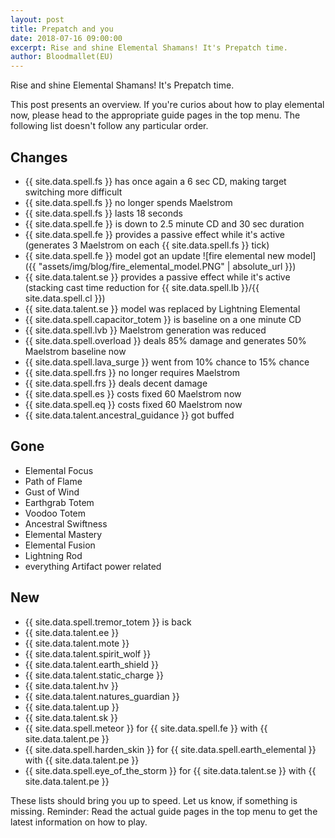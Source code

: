 ```yaml
---
layout: post
title: Prepatch and you
date: 2018-07-16 09:00:00
excerpt: Rise and shine Elemental Shamans! It's Prepatch time.
author: Bloodmallet(EU)
---
```


Rise and shine Elemental Shamans! It's Prepatch time.

This post presents an overview. If you're curios about how to play
elemental now, please head to the appropriate guide pages in the top
menu. The following list doesn't follow any particular order.

## Changes
- {{ site.data.spell.fs }} has once again a 6 sec CD, making target switching more difficult
- {{ site.data.spell.fs }} no longer spends Maelstrom
- {{ site.data.spell.fs }} lasts 18 seconds
- {{ site.data.spell.fe }} is down to 2.5 minute CD and 30 sec duration
- {{ site.data.spell.fe }} provides a passive effect while it's active
(generates 3 Maelstrom on each {{ site.data.spell.fs }} tick)
- {{ site.data.spell.fe }} model got an update
![fire elemental new model]({{ "assets/img/blog/fire_elemental_model.PNG" | absolute_url }})
- {{ site.data.talent.se }} provides a passive effect while it's active
(stacking cast time reduction for {{ site.data.spell.lb }}/{{ site.data.spell.cl }})
- {{ site.data.talent.se }} model was replaced by Lightning Elemental
- {{ site.data.spell.capacitor_totem }} is baseline on a one minute CD
- {{ site.data.spell.lvb }} Maelstrom generation was reduced
- {{ site.data.spell.overload }} deals 85% damage and generates 50% Maelstrom baseline now
- {{ site.data.spell.lava_surge }} went from 10% chance to 15% chance
- {{ site.data.spell.frs }} no longer requires Maelstrom
- {{ site.data.spell.frs }} deals decent damage
- {{ site.data.spell.es }} costs fixed 60 Maelstrom now
- {{ site.data.spell.eq }} costs fixed 60 Maelstrom now
- {{ site.data.talent.ancestral_guidance }} got buffed


## Gone
- Elemental Focus
- Path of Flame
- Gust of Wind
- Earthgrab Totem
- Voodoo Totem
- Ancestral Swiftness
- Elemental Mastery
- Elemental Fusion
- Lightning Rod
- everything Artifact power related


## New
- {{ site.data.spell.tremor_totem }} is back
- {{ site.data.talent.ee }}
- {{ site.data.talent.mote }}
- {{ site.data.talent.spirit_wolf }}
- {{ site.data.talent.earth_shield }}
- {{ site.data.talent.static_charge }}
- {{ site.data.talent.hv }}
- {{ site.data.talent.natures_guardian }}
- {{ site.data.talent.up }}
- {{ site.data.talent.sk }}
- {{ site.data.spell.meteor }} for {{ site.data.spell.fe }}
with {{ site.data.talent.pe }}
- {{ site.data.spell.harden_skin }} for {{ site.data.spell.earth_elemental }}
with {{ site.data.talent.pe }}
- {{ site.data.spell.eye_of_the_storm }} for {{ site.data.talent.se }}
with {{ site.data.talent.pe }}

These lists should bring you up to speed. Let us know, if something is missing.
Reminder: Read the actual guide pages in the top menu to get the latest information on how
to play.
